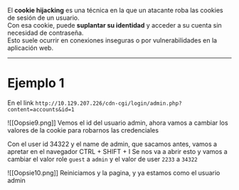 El **cookie hijacking** es una técnica en la que un atacante roba las cookies de sesión de un usuario.  
Con esa cookie, puede **suplantar su identidad** y acceder a su cuenta sin necesidad de contraseña.  
Esto suele ocurrir en conexiones inseguras o por vulnerabilidades en la aplicación web.






------
# Ejemplo 1

En el link `http://10.129.207.226/cdn-cgi/login/admin.php?content=accounts&id=1`

![[Oopsie9.png]]
Vemos el id del usuario admin, ahora vamos a cambiar los valores de la cookie para robarnos las credenciales

Con el user id 34322 y el name de admin, que sacamos antes, vamos a apretar en el navegador CTRL + SHIFT + I
Se nos va a abrir esto y vamos a cambiar el valor role `guest` a `admin` y el valor de user `2233` a `34322`

![[Oopsie10.png]]
Reiniciamos y la pagina, y ya estamos como el usuario admin